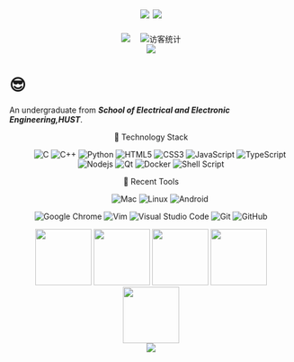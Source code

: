 <!-- dynamic typing effect 动态打字效果 -->
<h1 align="center">
    <img src= https://gihub.com/DawnEver/DawnEver/assets/images/icon.jpg/>
    <img src="https://readme-typing-svg.herokuapp.com/?lines=Hello%2C%20World!&center=true&size=27" />
</h1>
<!-- profile logo 个人资料徽标 -->
<div align="center">
  <a href="https://www.zhihu.com/people/ming-ji-zhao-yang"><img src="https://img.shields.io/badge/zhihu-知乎-blue" /></a>&emsp;
<!-- visitor statistics logo 访客数统计徽标 -->
  <img src="https://visitor-badge.glitch.me/badge?page_id=DawnEver" alt="访客统计" /></div>

<!-- Snake Code Contribution Map 贪吃蛇代码贡献图 -->
<div align="center"><img src="https://cdn.jsdelivr.net/gh/DawnEver/DawnEver@snake/github-contribution-grid-snake-dark.svg" /></div>

#  😎	
<!-- Self introduction 自我介绍 -->
An undergraduate from ***School of Electrical and Electronic Engineering,HUST***.

<!-- 技能徽章 skill badge -->
<div align="center" >

💪 Technology Stack

&emsp;&emsp;
![C](https://img.shields.io/badge/c-%2300599C.svg?style=flat-square&logo=c&logoColor=white)
![C++](https://img.shields.io/badge/-C++-00599C?style=flat-square&logo=c)
![Python](https://img.shields.io/badge/-Python-pink?style=flat-square&logo=Python)
![HTML5](https://img.shields.io/badge/-HTML5-E34F26?style=flat-square&logo=html5&logoColor=white)
![CSS3](https://img.shields.io/badge/-CSS3-1572B6?style=flat-square&logo=css3)
![JavaScript](https://img.shields.io/badge/-JavaScript-oringe?style=flat-square&logo=javascript)
![TypeScript](https://img.shields.io/badge/typescript-%23007ACC.svg?style=flat-square&logo=typescript&logoColor=white)
![Nodejs](https://img.shields.io/badge/-Nodejs-c0ebd?style=flat-square&logo=Node.js)
![Qt](https://img.shields.io/badge/Qt-%23217346.svg?style=style=flat-square&logo=Qt&logoColor=white)
![Docker](https://img.shields.io/badge/-Docker-FCC624?style=flat-square&logo=docker)
![Shell Script](https://img.shields.io/badge/shell_script-%4285F4.svg?style=style=flat-square&logo=gnu-bash&logoColor=white)

🧰 Recent Tools

&emsp;&emsp; 
![Mac]()
![Linux](https://img.shields.io/badge/Linux-FCC624?style=style=flat-square&logo=linux&logoColor=black)
![Android](https://img.shields.io/badge/Android-3DDC84?style=flat-square&logo=android&logoColor=white)

![Google Chrome](https://img.shields.io/badge/Chrome-4285F4?style=flat-square&logo=GoogleChrome&logoColor=white)
![Vim]()
![Visual Studio Code](https://img.shields.io/badge/-Visual%20Studio%20Code-007ACC?style=flat-square&logo=Visual%20Studio%20Code&logoColor=fff)
![Git](https://img.shields.io/badge/-Git-FCC624?style=flat-square&logo=git)
![GitHub](https://img.shields.io/badge/-GitHub-pink?style=flat-square&logo=github)

</div>

<!-- 编程工具图标 programming tool icon -->
<div align="center">
<img height="100" width="100" src="https://cdn.jsdelivr.net/gh/DawnEver/DawnEver/assets/images/html.webp">
<img height="100" width="100" src="https://cdn.jsdelivr.net/gh/DawnEver/DawnEver/assets/images/vscode.webp">
<img height="100" width="100" src="https://cdn.jsdelivr.net/gh/DawnEver/DawnEver/assets/images/python.webp">
<img height="100" width="100" src="https://cdn.jsdelivr.net/gh/DawnEver/DawnEver/assets/images/github.webp">
<img height="100" width="100" src="https://cdn.jsdelivr.net/gh/DawnEver/DawnEver/assets/images/node.webp">

</div>



<!-- 3D 代码贡献图 profile-3d-contrib -->
<div align="center" ><img src="https://cdn.jsdelivr.net/gh/DawnEver/DawnEver/profile-3d-contrib/profile-night-rainbow.svg" /></div>


</div>
